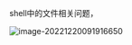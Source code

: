 shell中的文件相关问题，

![image-20221220091916650](C:\Users\wm\AppData\Roaming\Typora\typora-user-images\image-20221220091916650.png)
